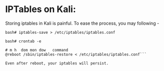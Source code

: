 # IPTables on Kali:

Storing iptables in Kali is painful. To ease the process, you may following -

```bash# iptables-save > /etc/iptables/iptables.conf```

```
bash# crontab -e

# m h  dom mon dow   command
@reboot /sbin/iptables-restore < /etc/iptables/iptables.conf```

Even after reboot, your iptables will persist.
